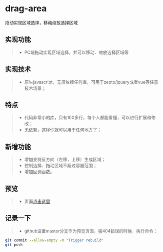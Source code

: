 # drag-area
拖动实现区域选择，移动缩放选择区域

## 实现功能
> *  PC端拖动实现区域选择，并可以移动、缩放选择区域等

## 实现技术
> *  原生javascript，无须依赖任何库，可用于zepto/jquery或者vue等任意技术场景；

## 特点
> *  代码非常小的库，只有100多行，每个人都能看懂，可以进行扩展和修改；
> *  无依赖，这样你就可以用于任何地方了；

## 新增功能
> * 增加支持反方向（左移，上移）生成区域；
> * 控制选择、拖动区域不超过容器范围；
> * 增加回调函数。

## 预览
> * 页面[点击这里](https://yangyuji.github.io/drag-area/demo.html)

## 记录一下
> * github设置master分支作为预览页面，报404错误的时候，执行命令：
```bash
git commit --allow-empty -m "Trigger rebuild"
git push
```